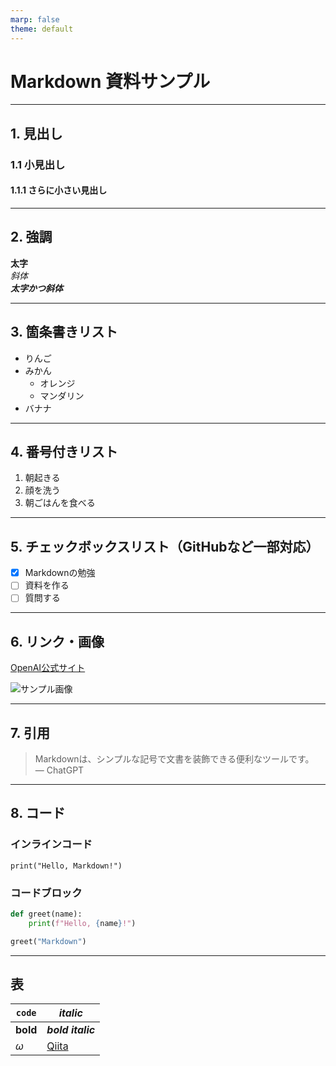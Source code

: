 ```yaml
---
marp: false
theme: default
---
```


# Markdown 資料サンプル

---

## 1. 見出し

### 1.1 小見出し

#### 1.1.1 さらに小さい見出し

---

## 2. 強調

**太字**  
*斜体*  
***太字かつ斜体***

---

## 3. 箇条書きリスト

- りんご
- みかん
  - オレンジ
  - マンダリン
- バナナ

---

## 4. 番号付きリスト

1. 朝起きる
2. 顔を洗う
3. 朝ごはんを食べる

---

## 5. チェックボックスリスト（GitHubなど一部対応）

- [x] Markdownの勉強
- [ ] 資料を作る
- [ ] 質問する

---

## 6. リンク・画像

[OpenAI公式サイト](https://openai.com)

![サンプル画像](https://placehold.jp/24/cc9999/993333/200x100.png?text=Sample+Image)

---

## 7. 引用

> Markdownは、シンプルな記号で文書を装飾できる便利なツールです。  
> — ChatGPT

---

## 8. コード

### インラインコード

`print("Hello, Markdown!")`

### コードブロック

```python
def greet(name):
    print(f"Hello, {name}!")

greet("Markdown")
```

---

## 表
|`code`    |*italic*                  |
|----------|--------------------------|
|**bold**  |***bold italic***         |
|$\omega$|[Qiita](http://qiita.com)|